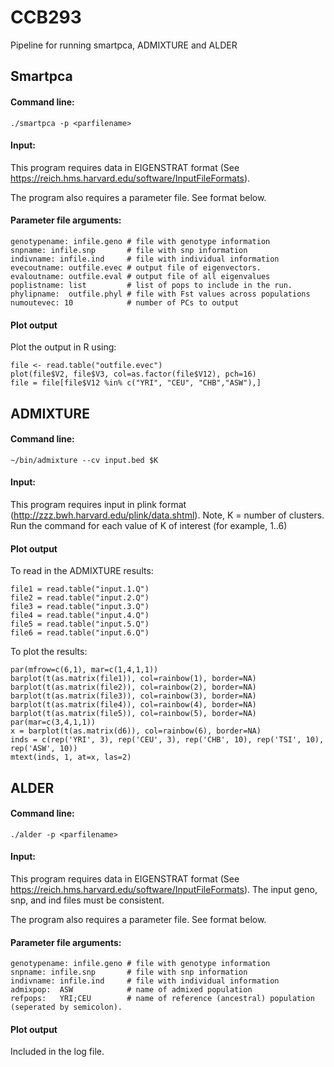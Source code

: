 # CCB293
Pipeline for running smartpca, ADMIXTURE and ALDER

## Smartpca

#### Command line: 
```
./smartpca -p <parfilename> 
```
#### Input:
This program requires data in EIGENSTRAT format (See https://reich.hms.harvard.edu/software/InputFileFormats). 
 
The program also requires a parameter file. See format below.
#### Parameter file arguments:
```
genotypename: infile.geno # file with genotype information
snpname: infile.snp       # file with snp information
indivname: infile.ind     # file with individual information   
evecoutname: outfile.evec # output file of eigenvectors.
evaloutname: outfile.eval # output file of all eigenvalues
poplistname: list         # list of pops to include in the run.
phylipname:  outfile.phyl # file with Fst values across populations 
numoutevec: 10            # number of PCs to output 
```
#### Plot output

Plot the output in R using:
```
file <- read.table("outfile.evec")
plot(file$V2, file$V3, col=as.factor(file$V12), pch=16)
file = file[file$V12 %in% c("YRI", "CEU", "CHB","ASW"),]
```

## ADMIXTURE
#### Command line: 

```
~/bin/admixture --cv input.bed $K
```
#### Input:
This program requires input in plink format (http://zzz.bwh.harvard.edu/plink/data.shtml). Note, K = number of clusters. Run the command for each value of K of interest (for example, 1..6)

#### Plot output
To read in the ADMIXTURE results:
```
file1 = read.table("input.1.Q")
file2 = read.table("input.2.Q")
file3 = read.table("input.3.Q")
file4 = read.table("input.4.Q")
file5 = read.table("input.5.Q")
file6 = read.table("input.6.Q")
```
To plot the results:
```
par(mfrow=c(6,1), mar=c(1,4,1,1))
barplot(t(as.matrix(file1)), col=rainbow(1), border=NA)
barplot(t(as.matrix(file2)), col=rainbow(2), border=NA)
barplot(t(as.matrix(file3)), col=rainbow(3), border=NA)
barplot(t(as.matrix(file4)), col=rainbow(4), border=NA)
barplot(t(as.matrix(file5)), col=rainbow(5), border=NA)
par(mar=c(3,4,1,1))
x = barplot(t(as.matrix(d6)), col=rainbow(6), border=NA)
inds = c(rep('YRI', 3), rep('CEU', 3), rep('CHB', 10), rep('TSI', 10), rep('ASW', 10))
mtext(inds, 1, at=x, las=2)
```

## ALDER
#### Command line: 
```
./alder -p <parfilename> 
```
#### Input:
This program requires data in EIGENSTRAT format (See https://reich.hms.harvard.edu/software/InputFileFormats). The input geno, snp, and ind files must be consistent.
 
The program also requires a parameter file. See format below.
#### Parameter file arguments:
```
genotypename: infile.geno # file with genotype information
snpname: infile.snp       # file with snp information
indivname: infile.ind     # file with individual information   
admixpop:  ASW            # name of admixed population
refpops:   YRI;CEU        # name of reference (ancestral) population (seperated by semicolon).
```
#### Plot output

Included in the log file.
